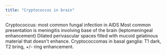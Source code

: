 ```yaml
---
title: "Cryptococcus in brain"
---
```

Cryptococcus: most common fungal infection in AIDS
Most common presentation is meningitis involving base of the brain (leptomeningeal enhancement)
Dilated perivascular spaces filled with mucoid gelatinous material that doesn't enhance.
Cryptococcomas in basal ganglia: T1 dark, T2 bring, +/- ring enhancement.

